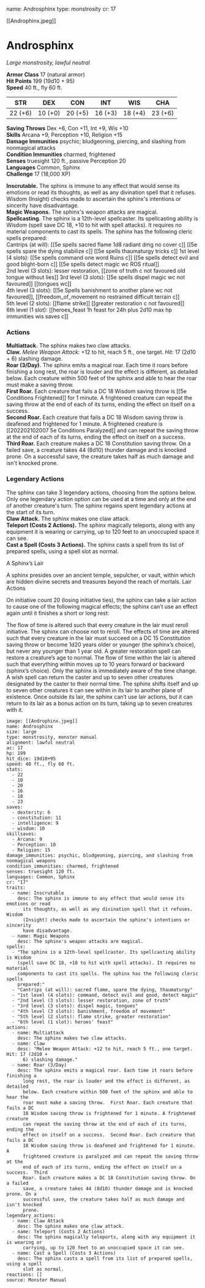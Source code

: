 name: Androsphinx
type: monstrosity
cr: 17

[[Androphinx.jpeg]]
# Androsphinx 
_Large monstrosity, lawful neutral_

**Armor Class** 17 (natural armor)    
**Hit Points** 199 (19d10 + 95)    
**Speed** 40 ft., fly 60 ft. 

| STR     | DEX     | CON     | INT     | WIS     | CHA     |
|---------|---------|---------|---------|---------|---------|
| 22 (+6) | 10 (+0) | 20 (+5) | 16 (+3) | 18 (+4) | 23 (+6) |

**Saving Throws** Dex +6, Con +11, Int +9, Wis +10    
**Skills** Arcana +9, Perception +10, Religion +15    
**Damage Immunities** psychic; bludgeoning, piercing, and slashing from nonmagical attacks    
**Condition Immunities** charmed, frightened    
**Senses** truesight 120 ft., passive Perception 20    
**Languages** Common, Sphinx    
**Challenge** 17 (18,000 XP) 

**Inscrutable.** The sphinx is immune to any effect that would sense its emotions or read its thoughts, as well as any divination spell that it refuses. Wisdom (Insight) checks made to ascertain the sphinx's intentions or sincerity have disadvantage.    
**Magic Weapons.** The sphinx's weapon attacks are magical.    
**Spellcasting.** The sphinx is a 12th-level spellcaster. Its spellcasting ability is Wisdom (spell save DC 18, +10 to hit with spell attacks). It requires no material components to cast its spells. The sphinx has the following cleric spells prepared:    
Cantrips (at will): 
[[5e spells sacred flame 1d8 radiant dmg no cover c]]
[[5e spells spare the dying stabilize c]]
[[5e spells thaumaturgy tricks c]] 
1st level (4 slots): 
[[5e spells command one word Ruins c]]
[[5e spells detect evil and good blight-born c]]
[[5e spells detect magic wc ROS ritual]]   
2nd level (3 slots): 
lesser restoration, 
[[zone of truth c not favoured old tongue without lies]]
3rd level (3 slots): 
[[5e spells dispel magic wc not favoured]]
[[tongues wc]]   
4th level (3 slots): 
[[5e Spells banishment to another plane wc not favoured]], 
[[freedom_of_movement no restrained difficult terrain c]]  
5th level (2 slots): 
[[flame strike]]
[[greater restoration c not favoured]]  
6th level (1 slot):
[[heroes_feast 1h feast for 24h plus 2d10 max hp immunities wis saves c]]

### Actions 
**Multiattack.** The sphinx makes two claw attacks.    
**Claw.** _Melee Weapon Attack:_ +12 to hit, reach 5 ft., one target. _Hit:_ 17 (2d10 + 6) slashing damage.    
**Roar (3/Day).** The sphinx emits a magical roar. Each time it roars before finishing a long rest, the roar is louder and the effect is different, as detailed below. Each creature within 500 feet of the sphinx and able to hear the roar must make a saving throw.    
**First Roar.** Each creature that fails a DC 18 Wisdom saving throw is [[5e Conditions Frightened]] for 1 minute. A frightened creature can repeat the saving throw at the end of each of its turns, ending the effect on itself on a success.    
**Second Roar.** Each creature that fails a DC 18 Wisdom saving throw is deafened and frightened for 1 minute. A frightened creature is [[202202102007 5e Conditions Paralyzed]] and can repeat the saving throw at the end of each of its turns, ending the effect on itself on a success.    
**Third Roar.** Each creature makes a DC 18 Constitution saving throw. On a failed save, a creature takes 44 (8d10) thunder damage and is knocked prone. On a successful save, the creature takes half as much damage and isn't knocked prone. 

### Legendary Actions 
The sphinx can take 3 legendary actions, choosing from the options below. Only one legendary action option can be used at a time and only at the end of another creature's turn. The sphinx regains spent legendary actions at the start of its turn.    
**Claw Attack.** The sphinx makes one claw attack.    
**Teleport (Costs 2 Actions).** The sphinx magically teleports, along with any equipment it is wearing or carrying, up to 120 feet to an unoccupied space it can see.    
**Cast a Spell (Costs 3 Actions).** The sphinx casts a spell from its list of prepared spells, using a spell slot as normal.


A Sphinx’s Lair

A sphinx presides over an ancient temple, sepulcher, or vault, within which are hidden divine secrets and treasures beyond the reach of mortals.
Lair Actions

On initiative count 20 (losing initiative ties), the sphinx can take a lair action to cause one of the following magical effects; the sphinx can’t use an effect again until it finishes a short or long rest:

The flow of time is altered such that every creature in the lair must reroll initiative. The sphinx can choose not to reroll.
    The effects of time are altered such that every creature in the lair must succeed on a DC 15 Constitution saving throw or become 1d20 years older or younger (the sphinx’s choice), but never any younger than 1 year old. A greater restoration spell can restore a creature’s age to normal.
    The flow of time within the lair is altered such that everything within moves up to 10 years forward or backward (sphinx’s choice). Only the sphinx is immediately aware of the time change. A wish spell can return the caster and up to seven other creatures designated by the caster to their normal time.
    The sphinx shifts itself and up to seven other creatures it can see within in its lair to another plane of existence. Once outside its lair, the sphinx can’t use lair actions, but it can return to its lair as a bonus action on its turn, taking up to seven creatures with it.



```statblock
image: [[Androphinx.jpeg]]
name: Androsphinx
size: large
type: monstrosity, monster manual
alignment: lawful neutral
ac: 17
hp: 199
hit_dice: 19d10+95
speed: 40 ft., fly 60 ft.
stats:
  - 22
  - 10
  - 20
  - 16
  - 18
  - 23
saves:
  - dexterity: 6
  - constitution: 11
  - intelligence: 9
  - wisdom: 10
skillsaves:
  - Arcana: 9
  - Perception: 10
  - Religion: 15
damage_immunities: psychic, bludgeoning, piercing, and slashing from nonmagical weapons
condition_immunities: charmed, frightened
senses: truesight 120 ft.
languages: Common, Sphinx
cr: "17"
traits:
  - name: Inscrutable
    desc: The sphinx is immune to any effect that would sense its emotions or read
      its thoughts, as well as any divination spell that it refuses. Wisdom
      (Insight) checks made to ascertain the sphinx's intentions or sincerity
      have disadvantage.
  - name: Magic Weapons
    desc: The sphinx's weapon attacks are magical.
spells:
  - "The sphinx is a 12th-level spellcaster. Its spellcasting ability is Wisdom
    (spell save DC 18, +10 to hit with spell attacks). It requires no material
    components to cast its spells. The sphinx has the following cleric spells
    prepared:"
  - "Cantrips (at will): sacred flame, spare the dying, thaumaturgy"
  - "1st level (4 slots): command, detect evil and good, detect magic"
  - "2nd level (3 slots): lesser restoration, zone of truth"
  - "3rd level (3 slots): dispel magic, tongues"
  - "4th level (3 slots): banishment, freedom of movement"
  - "5th level (2 slots): flame strike, greater restoration"
  - "6th level (1 slot): heroes' feast"
actions:
  - name: Multiattack
    desc: The sphinx makes two claw attacks.
  - name: Claw
    desc: "Melee Weapon Attack: +12 to hit, reach 5 ft., one target. Hit: 17 (2d10 +
      6) slashing damage."
  - name: Roar (3/Day)
    desc: The sphinx emits a magical roar. Each time it roars before finishing a
      long rest, the roar is louder and the effect is different, as detailed
      below. Each creature within 500 feet of the sphinx and able to hear the
      roar must make a saving throw.  First Roar. Each creature that fails a DC
      18 Wisdom saving throw is frightened for 1 minute. A frightened creature
      can repeat the saving throw at the end of each of its turns, ending the
      effect on itself on a success.  Second Roar. Each creature that fails a DC
      18 Wisdom saving throw is deafened and frightened for 1 minute. A
      frightened creature is paralyzed and can repeat the saving throw at the
      end of each of its turns, ending the effect on itself on a success.  Third
      Roar. Each creature makes a DC 18 Constitution saving throw. On a failed
      save, a creature takes 44 (8d10) thunder damage and is knocked prone. On a
      successful save, the creature takes half as much damage and isn't knocked
      prone.
legendary_actions:
  - name: Claw Attack
    desc: The sphinx makes one claw attack.
  - name: Teleport (Costs 2 Actions)
    desc: The sphinx magically teleports, along with any equipment it is wearing or
      carrying, up to 120 feet to an unoccupied space it can see.
  - name: Cast a Spell (Costs 3 Actions)
    desc: The sphinx casts a spell from its list of prepared spells, using a spell
      slot as normal.
reactions: []
source: Monster Manual
```